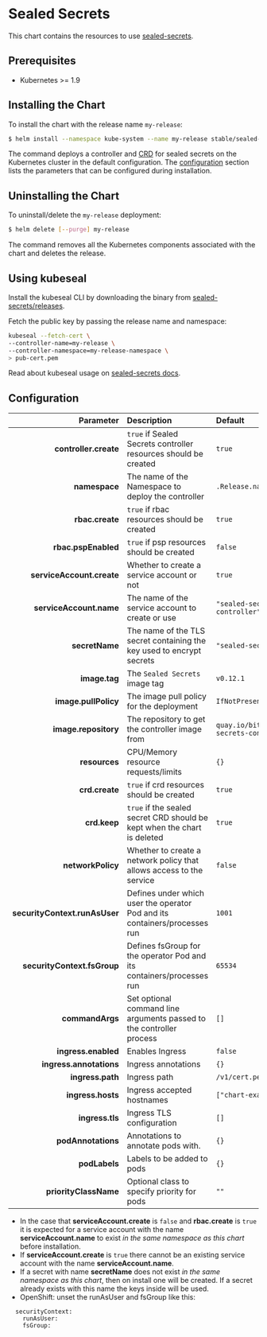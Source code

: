 # Sealed Secrets

This chart contains the resources to use [sealed-secrets](https://github.com/bitnami-labs/sealed-secrets).

## Prerequisites

* Kubernetes >= 1.9

## Installing the Chart

To install the chart with the release name `my-release`:

```bash
$ helm install --namespace kube-system --name my-release stable/sealed-secrets
```

The command deploys a controller and [CRD](https://kubernetes.io/docs/tasks/access-kubernetes-api/custom-resources/custom-resource-definitions/) for sealed secrets on the Kubernetes cluster in the default configuration. The [configuration](#configuration) section lists the parameters that can be configured during installation.

## Uninstalling the Chart

To uninstall/delete the `my-release` deployment:

```bash
$ helm delete [--purge] my-release
```

The command removes all the Kubernetes components associated with the chart and deletes the release.

## Using kubeseal

Install the kubeseal CLI by downloading the binary from [sealed-secrets/releases](https://github.com/bitnami-labs/sealed-secrets/releases).

Fetch the public key by passing the release name and namespace:

```bash
kubeseal --fetch-cert \
--controller-name=my-release \
--controller-namespace=my-release-namespace \
> pub-cert.pem
```

Read about kubeseal usage on [sealed-secrets docs](https://github.com/bitnami-labs/sealed-secrets#usage).

## Configuration

| Parameter                     | Description                                                                | Default                                     |
|------------------------------:|:---------------------------------------------------------------------------|:--------------------------------------------|
| **controller.create**         | `true` if Sealed Secrets controller resources should be created            | `true`                                      |
| **namespace**                 | The name of the Namespace to deploy the controller                         | `.Release.namespace`                        |
| **rbac.create**               | `true` if rbac resources should be created                                 | `true`                                      |
| **rbac.pspEnabled**           | `true` if psp resources should be created                                  | `false`                                     |
| **serviceAccount.create**     | Whether to create a service account or not                                 | `true`                                      |
| **serviceAccount.name**       | The name of the service account to create or use                           | `"sealed-secrets-controller"`               |
| **secretName**                | The name of the TLS secret containing the key used to encrypt secrets      | `"sealed-secrets-key"`                      |
| **image.tag**                 | The `Sealed Secrets` image tag                                             | `v0.12.1`                                   |
| **image.pullPolicy**          | The image pull policy for the deployment                                   | `IfNotPresent`                              |
| **image.repository**          | The repository to get the controller image from                            | `quay.io/bitnami/sealed-secrets-controller` |
| **resources**                 | CPU/Memory resource requests/limits                                        | `{}`                                        |
| **crd.create**                | `true` if crd resources should be created                                  | `true`                                      |
| **crd.keep**                  | `true` if the sealed secret CRD should be kept when the chart is deleted   | `true`                                      |
| **networkPolicy**             | Whether to create a network policy that allows access to the service       | `false`                                     |
| **securityContext.runAsUser** | Defines under which user the operator Pod and its containers/processes run | `1001`                                      |
| **securityContext.fsGroup**   | Defines fsGroup for the operator Pod and its containers/processes run      | `65534`                                     |
| **commandArgs**               | Set optional command line arguments passed to the controller process       | `[]`                                        |
| **ingress.enabled**           | Enables Ingress                                                            | `false`                                     |
| **ingress.annotations**       | Ingress annotations                                                        | `{}`                                        |
| **ingress.path**              | Ingress path                                                               | `/v1/cert.pem`                              |
| **ingress.hosts**             | Ingress accepted hostnames                                                 | `["chart-example.local"]`                   |
| **ingress.tls**               | Ingress TLS configuration                                                  | `[]`                                        |
| **podAnnotations**            | Annotations to annotate pods with.                                         | `{}`                                        |
| **podLabels**                 | Labels to be added to pods                                                 | `{}`                                        |
| **priorityClassName**         | Optional class to specify priority for pods                                | `""`                                        |


- In the case that **serviceAccount.create** is `false` and **rbac.create** is `true` it is expected for a service account with the name **serviceAccount.name** to exist _in the same namespace as this chart_ before installation.
- If **serviceAccount.create** is `true` there cannot be an existing service account with the name **serviceAccount.name**.
- If a secret with name **secretName** does not exist _in the same namespace as this chart_, then on install one will be created. If a secret already exists with this name the keys inside will be used.
- OpenShift: unset the runAsUser and fsGroup like this:
```
  securityContext:
    runAsUser:
    fsGroup:
```

